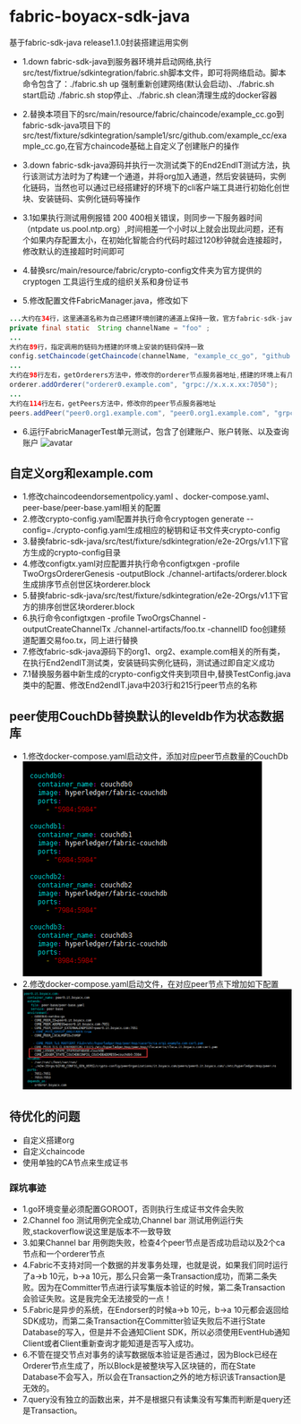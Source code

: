 # fabric-boyacx-sdk-java
基于fabric-sdk-java release1.1.0封装搭建运用实例

* 1.down fabric-sdk-java到服务器环境并启动网络,执行src/test/fixtrue/sdkintegration/fabric.sh脚本文件，即可将网络启动。脚本命令包含了：./fabric.sh up 强制重新创建网络(默认会启动)、./fabric.sh start启动
./fabric.sh stop停止、./fabric.sh clean清理生成的docker容器

* 2.替换本项目下的src/main/resource/fabric/chaincode/example_cc.go到fabric-sdk-java项目下的src/test/fixture/sdkintegration/sample1/src/github.com/example_cc/example_cc.go,在官方chaincode基础上自定义了创建账户的操作

* 3.down fabric-sdk-java源码并执行一次测试类下的End2EndIT测试方法，执行该测试方法时为了构建一个通道，并将org加入通道，然后安装链码，实例化链码，当然也可以通过已经搭建好的环境下的cli客户端工具进行初始化创世块、安装链码、实例化链码等操作
* 3.1如果执行测试用例报错 200 400相关错误，则同步一下服务器时间（ntpdate us.pool.ntp.org）,时间相差一个小时以上就会出现此问题，还有个如果内存配置太小，在初始化智能合约代码时超过120秒钟就会连接超时，修改默认的连接超时时间即可

* 4.替换src/main/resource/fabric/crypto-config文件夹为官方提供的 cryptogen 工具运行生成的组织关系和身份证书

* 5.修改配置文件FabricManager.java，修改如下
``` java
...大约在34行，这里通道名称为自己搭建环境创建的通道上保持一致，官方fabric-sdk-java创建的通道为"foo"
private final static  String channelName = "foo" ;
...
大约在89行，指定调用的链码为搭建的环境上安装的链码保持一致
config.setChaincode(getChaincode(channelName, "example_cc_go", "github.com/example_cc", "1"));
...
大约在98行左右，getOrderers方法中，修改你的orderer节点服务器地址,搭建的环境上有几个order节点则添加几个
orderer.addOrderer("orderer0.example.com", "grpc://x.x.x.xx:7050");
...
大约在114行左右，getPeers方法中，修改你的peer节点服务器地址
peers.addPeer("peer0.org1.example.com", "peer0.org1.example.com", "grpc://x.x.x.xx:7051", "grpc://x.x.x.xx:7053", "http://x.x.x.xx
``` 
* 6.运行FabricManagerTest单元测试，包含了创建账户、账户转账、以及查询账户
![avatar](src/images/FabricManagerTest.png)

## 自定义org和example.com
  * 1.修改chaincodeendorsementpolicy.yaml 、docker-compose.yaml、peer-base/peer-base.yaml相关的配置
  * 2.修改crypto-config.yaml配置并执行命令cryptogen generate --config=./crypto-config.yaml生成相应的秘钥和证书文件夹crypto-config
  * 3.替换fabric-sdk-java/src/test/fixture/sdkintegration/e2e-2Orgs/v1.1下官方生成的crypto-config目录
  * 4.修改configtx.yaml对应配置并执行命令configtxgen -profile TwoOrgsOrdererGenesis -outputBlock ./channel-artifacts/orderer.block生成排序节点创世区块orderer.block
  * 5.替换fabric-sdk-java/src/test/fixture/sdkintegration/e2e-2Orgs/v1.1下官方的排序创世区块orderer.block
  * 6.执行命令configtxgen -profile TwoOrgsChannel -outputCreateChannelTx ./channel-artifacts/foo.tx -channelID foo创建频道配置交易foo.tx，同上进行替换
  * 7.修改fabric-sdk-java源码下的org1、org2、example.com相关的所有类，在执行End2endIT测试类，安装链码实例化链码，测试通过即自定义成功
  * 7.1替换服务器中新生成的crypto-config文件夹到项目中,替换TestConfig.java类中的配置、修改End2endIT.java中203行和215行peer节点的名称
  
## peer使用CouchDb替换默认的leveldb作为状态数据库
  * 1.修改docker-compose.yaml启动文件，添加对应peer节点数量的CouchDb
  ![avatar](src/images/CouchDb.png)
  * 2.修改docker-compose.yaml启动文件，在对应peer节点下增加如下配置
  ![avatar](src/images/PeerCouchDb.png)
  

## 待优化的问题
 * 自定义搭建org
 * 自定义chaincode
 * 使用单独的CA节点来生成证书
### 踩坑事迹
 * 1.go环境变量必须配置GOROOT，否则执行生成证书文件会失败
 * 2.Channel foo 测试用例完全成功,Channel bar 测试用例运行失败,stackoverflow说这里是版本不一致导致
 * 3.如果Channel bar 用例跑失败，检查4个peer节点是否成功启动以及2个ca节点和一个orderer节点
 * 4.Fabric不支持对同一个数据的并发事务处理，也就是说，如果我们同时运行了a->b 10元，b->a 10元，那么只会第一条Transaction成功，而第二条失败。因为在Committer节点进行读写集版本验证的时候，第二条Transaction会验证失败。这是我完全无法接受的一点！
 * 5.Fabric是异步的系统，在Endorser的时候a->b 10元，b->a 10元都会返回给SDK成功，而第二条Transaction在Committer验证失败后不进行State Database的写入，但是并不会通知Client SDK，所以必须使用EventHub通知Client或者Client重新查询才能知道是否写入成功。
 * 6.不管在提交节点对事务的读写数据版本验证是否通过，因为Block已经在Orderer节点生成了，所以Block是被整块写入区块链的，而在State Database不会写入，所以会在Transaction之外的地方标识该Transaction是无效的。
 * 7.query没有独立的函数出来，并不是根据只有读集没有写集而判断是query还是Transaction。